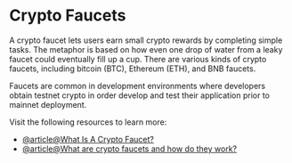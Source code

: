 # Crypto Faucets

A crypto faucet lets users earn small crypto rewards by completing simple tasks. The metaphor is based on how even one drop of water from a leaky faucet could eventually fill up a cup. There are various kinds of crypto faucets, including bitcoin (BTC), Ethereum (ETH), and BNB faucets.

Faucets are common in development environments where developers obtain testnet crypto in order develop and test their application prior to mainnet deployment.

Visit the following resources to learn more:

- [@article@What Is A Crypto Faucet?](https://academy.binance.com/en/articles/what-is-a-crypto-faucet)
- [@article@What are crypto faucets and how do they work?](https://cointelegraph.com/news/what-are-crypto-faucets-and-how-do-they-work)
